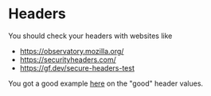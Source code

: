 # Headers

You should check your headers with websites like

* <https://observatory.mozilla.org/>
* <https://securityheaders.com/>
* <https://gf.dev/secure-headers-test>

You got a good example [here](https://securityheaders.com/?q=scotthelme.co.uk&followRedirects=on)
on the "good" header values.